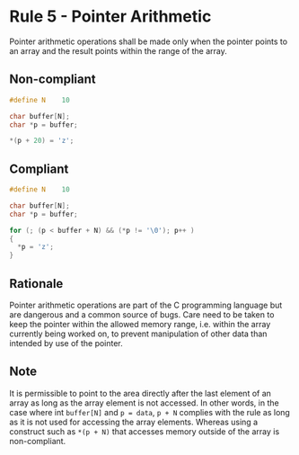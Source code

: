 # Rule 5 - Pointer Arithmetic

Pointer arithmetic operations shall be made only when the pointer points to an array and the result points within the range of the array.

## Non-compliant

```c
#define N    10

char buffer[N];
char *p = buffer;

*(p + 20) = 'z';
```

## Compliant

```c
#define N    10

char buffer[N];
char *p = buffer;

for (; (p < buffer + N) && (*p != '\0'); p++ )
{
  *p = 'z';
}
```

## Rationale

Pointer arithmetic operations are part of the C programming language but are dangerous and a common source of bugs. Care need to be taken to keep the pointer within the allowed memory range, i.e. within the array currently being worked on, to prevent manipulation of other data than intended by use of the pointer.

## Note

It is permissible to point to the area directly after the last element of an array as long
as the array element is not accessed. In other words, in the case where int `buffer[N]` and  `p = data`, `p + N`
complies with the rule as long as it is not used for accessing the array elements. Whereas using a construct such as
`*(p + N)` that accesses memory outside of the array is non-compliant.
